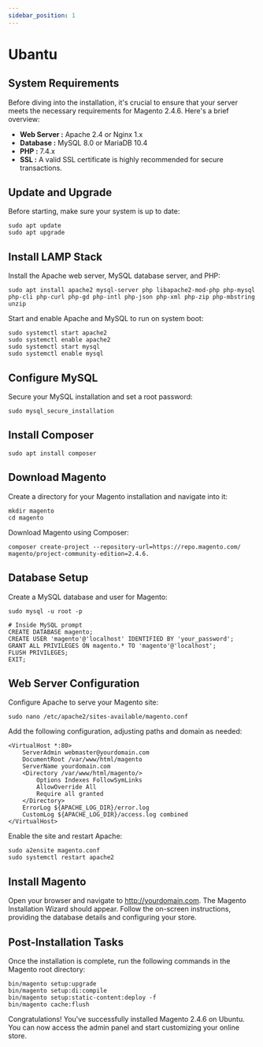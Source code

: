 ```yaml
---
sidebar_position: 1
---
```


# Ubantu

## System Requirements

Before diving into the installation, it's crucial to ensure that your server meets the necessary requirements for Magento 2.4.6. Here's a brief overview:

- **Web Server :** Apache 2.4 or Nginx 1.x
- **Database :** MySQL 8.0 or MariaDB 10.4
- **PHP :** 7.4.x
- **SSL :** A valid SSL certificate is highly recommended for secure transactions.

## Update and Upgrade

Before starting, make sure your system is up to date:

```
sudo apt update
sudo apt upgrade
```

## Install LAMP Stack

Install the Apache web server, MySQL database server, and PHP:

```
sudo apt install apache2 mysql-server php libapache2-mod-php php-mysql php-cli php-curl php-gd php-intl php-json php-xml php-zip php-mbstring unzip
```

Start and enable Apache and MySQL to run on system boot:

```
sudo systemctl start apache2
sudo systemctl enable apache2
sudo systemctl start mysql
sudo systemctl enable mysql
```

## Configure MySQL

Secure your MySQL installation and set a root password:

```
sudo mysql_secure_installation
```

## Install Composer

```
sudo apt install composer
```

## Download Magento

Create a directory for your Magento installation and navigate into it:

```
mkdir magento
cd magento
```

Download Magento using Composer:

```
composer create-project --repository-url=https://repo.magento.com/ magento/project-community-edition=2.4.6.
```

## Database Setup

Create a MySQL database and user for Magento:

```
sudo mysql -u root -p

# Inside MySQL prompt
CREATE DATABASE magento;
CREATE USER 'magento'@'localhost' IDENTIFIED BY 'your_password';
GRANT ALL PRIVILEGES ON magento.* TO 'magento'@'localhost';
FLUSH PRIVILEGES;
EXIT;
```

## Web Server Configuration

Configure Apache to serve your Magento site:

```
sudo nano /etc/apache2/sites-available/magento.conf
```

Add the following configuration, adjusting paths and domain as needed:

```
<VirtualHost *:80>
    ServerAdmin webmaster@yourdomain.com
    DocumentRoot /var/www/html/magento
    ServerName yourdomain.com
    <Directory /var/www/html/magento/>
        Options Indexes FollowSymLinks
        AllowOverride All
        Require all granted
    </Directory>
    ErrorLog ${APACHE_LOG_DIR}/error.log
    CustomLog ${APACHE_LOG_DIR}/access.log combined
</VirtualHost>
```

Enable the site and restart Apache:

```
sudo a2ensite magento.conf
sudo systemctl restart apache2
```

## Install Magento

Open your browser and navigate to http://yourdomain.com. The Magento Installation Wizard should appear. Follow the on-screen instructions, providing the database details and configuring your store.

## Post-Installation Tasks

Once the installation is complete, run the following commands in the Magento root directory:

```
bin/magento setup:upgrade
bin/magento setup:di:compile
bin/magento setup:static-content:deploy -f
bin/magento cache:flush
```

Congratulations! You've successfully installed Magento 2.4.6 on Ubuntu. You can now access the admin panel and start customizing your online store.
